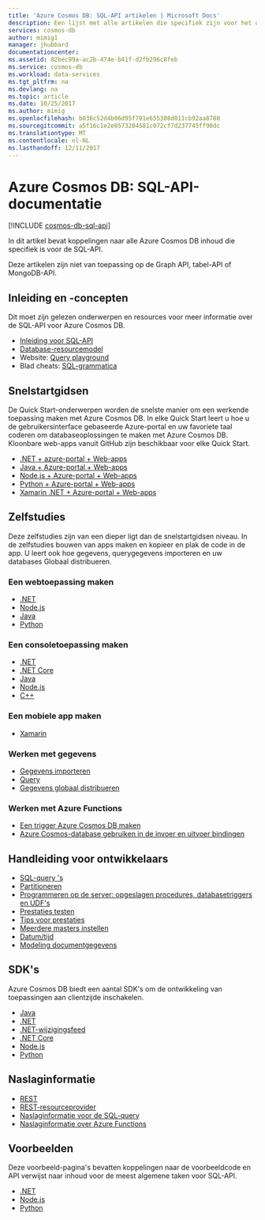 ```yaml
---
title: 'Azure Cosmos DB: SQL-API artikelen | Microsoft Docs'
description: Een lijst met alle artikelen die specifiek zijn voor het document databases maken met de SQL-API in Azure Cosmos DB.
services: cosmos-db
author: mimig1
manager: jhubbard
documentationcenter: 
ms.assetid: 82bec99a-ac2b-474e-b41f-d2fb296c8feb
ms.service: cosmos-db
ms.workload: data-services
ms.tgt_pltfrm: na
ms.devlang: na
ms.topic: article
ms.date: 10/25/2017
ms.author: mimig
ms.openlocfilehash: b036c52d4b06d95f701e655308d011cb92aa8780
ms.sourcegitcommit: a5f16c1e2e0573204581c072cf7d237745ff98dc
ms.translationtype: MT
ms.contentlocale: nl-NL
ms.lasthandoff: 12/11/2017
---
```

# <a name="azure-cosmos-db-sql-api-documentation"></a>Azure Cosmos DB: SQL-API-documentatie

[!INCLUDE [cosmos-db-sql-api](../../includes/cosmos-db-sql-api.md)]

In dit artikel bevat koppelingen naar alle Azure Cosmos DB inhoud die specifiek is voor de SQL-API.

Deze artikelen zijn niet van toepassing op de Graph API, tabel-API of MongoDB-API. 

## <a name="introduction-and-concepts"></a>Inleiding en -concepten

Dit moet zijn gelezen onderwerpen en resources voor meer informatie over de SQL-API voor Azure Cosmos DB.

- [Inleiding voor SQL-API](documentdb-introduction.md)
- [Database-resourcemodel](documentdb-resources.md)
- Website: [Query playground](https://www.documentdb.com/sql/demo)
- Blad cheats: [SQL-grammatica](documentdb-sql-query-cheat-sheet.md)

## <a name="quickstarts"></a>Snelstartgidsen

De Quick Start-onderwerpen worden de snelste manier om een werkende toepassing maken met Azure Cosmos DB. In elke Quick Start leert u hoe u de gebruikersinterface gebaseerde Azure-portal en uw favoriete taal coderen om databaseoplossingen te maken met Azure Cosmos DB. Kloonbare web-apps vanuit GitHub zijn beschikbaar voor elke Quick Start. 

- [.NET + azure-portal + Web-apps](create-documentdb-dotnet.md)
- [Java + Azure-portal + Web-apps](create-documentdb-java.md)
- [Node.js + Azure-portal + Web-apps](create-documentdb-nodejs.md)
- [Python + Azure-portal + Web-apps](create-documentdb-python.md)
- [Xamarin .NET + Azure-portal + Web-apps](create-documentdb-xamarin-dotnet.md)

## <a name="tutorials"></a>Zelfstudies

Deze zelfstudies zijn van een dieper ligt dan de snelstartgidsen niveau. In de zelfstudies bouwen van apps maken en kopieer en plak de code in de app. U leert ook hoe gegevens, querygegevens importeren en uw databases Globaal distribueren.

### <a name="create-a-web-app"></a>Een webtoepassing maken

- [.NET](documentdb-dotnet-application.md)
- [Node.js](documentdb-nodejs-application.md) 
- [Java](documentdb-java-application.md)
- [Python](documentdb-python-application.md)

### <a name="create-a-console-app"></a>Een consoletoepassing maken

- [.NET](documentdb-get-started.md)
- [.NET Core](documentdb-dotnetcore-get-started.md) 
- [Java](documentdb-java-get-started.md) 
- [Node.js](documentdb-nodejs-get-started.md) 
- [C++](documentdb-cpp-get-started.md)

### <a name="create-a-mobile-app"></a>Een mobiele app maken

- [Xamarin](mobile-apps-with-xamarin.md)

### <a name="work-with-data"></a>Werken met gegevens

- [Gegevens importeren](import-data.md)
- [Query](tutorial-query-documentdb.md)
- [Gegevens globaal distribueren](tutorial-global-distribution-documentdb.md)

### <a name="work-with-azure-functions"></a>Werken met Azure Functions

- [Een trigger Azure Cosmos DB maken](../azure-functions/functions-create-cosmos-db-triggered-function.md)
- [Azure Cosmos-database gebruiken in de invoer en uitvoer bindingen](../azure-functions/functions-integrate-store-unstructured-data-cosmosdb.md)

## <a name="developers-guide"></a>Handleiding voor ontwikkelaars

- [SQL-query 's](documentdb-sql-query.md)
- [Partitioneren](documentdb-partition-data.md)
- [Programmeren op de server: opgeslagen procedures, databasetriggers en UDF's](programming.md)
- [Prestaties testen](performance-testing.md)
- [Tips voor prestaties](performance-tips.md)
- [Meerdere masters instellen](multi-region-writers.md)
- [Datum/tijd](working-with-dates.md)
- [Modeling documentgegevens](modeling-data.md) 

## <a name="sdks"></a>SDK's

Azure Cosmos DB biedt een aantal SDK's om de ontwikkeling van toepassingen aan clientzijde inschakelen.

- [Java](documentdb-sdk-java.md)
- [.NET](documentdb-sdk-dotnet.md)
- [.NET-wijzigingsfeed](documentdb-sdk-dotnet-changefeed.md)
- [.NET Core](documentdb-sdk-dotnet-core.md)
- [Node.js](documentdb-sdk-node.md)
- [Python](documentdb-sdk-python.md)

## <a name="reference"></a>Naslaginformatie

- [REST](/rest/api/documentdb/)
- [REST-resourceprovider](/rest/api/documentdbresourceprovider/)
- [Naslaginformatie voor de SQL-query](documentdb-sql-query-reference.md)
- [Naslaginformatie over Azure Functions](../azure-functions/functions-bindings-documentdb.md)

## <a name="samples"></a>Voorbeelden

Deze voorbeeld-pagina's bevatten koppelingen naar de voorbeeldcode en API verwijst naar inhoud voor de meest algemene taken voor SQL-API.

- [.NET](documentdb-dotnet-samples.md)
- [Node.js](documentdb-nodejs-samples.md)
- [Python](documentdb-python-samples.md) 
